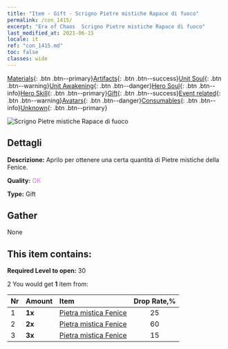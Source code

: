 ```yaml
---
title: "Item - Gift - Scrigno Pietre mistiche Rapace di fuoco"
permalink: /con_1415/
excerpt: "Era of Chaos  Scrigno Pietre mistiche Rapace di fuoco"
last_modified_at: 2021-06-15
locale: it
ref: "con_1415.md"
toc: false
classes: wide
---
```

 [Materials](/ItemsIT/){: .btn .btn--primary}[Artifacts](/ItemsIT/Artifacts/){: .btn .btn--success}[Unit Soul](/ItemsIT/UnitSoul/){: .btn .btn--warning}[Unit Awakening](/ItemsIT/UnitAwakening/){: .btn .btn--danger}[Hero Soul](/ItemsIT/HeroSoul/){: .btn .btn--info}[Hero Skill](/ItemsIT/HeroSkill/){: .btn .btn--primary}[Gift](/ItemsIT/Gift/){: .btn .btn--success}[Event related](/ItemsIT/Events/){: .btn .btn--warning}[Avatars](/ItemsIT/Avatars/){: .btn .btn--danger}[Consumables](/ItemsIT/Consumables/){: .btn .btn--info}[Unknown](/ItemsIT/Unknown/){: .btn .btn--primary}

 ![Scrigno Pietre mistiche Rapace di fuoco](/images/t/i_907028.png)

## Dettagli
 **Descrizione:** Aprilo per ottenere una certa quantità di Pietre mistiche della Fenice.

 **Quality:** <span style="color: #DA70D6">OK</span>

 **Type:** Gift

## Gather

  None

## This item contains:

 **Required Level to open:** 30

 2 You would get **1** item  from:

  | Nr | Amount |     Item    | Drop Rate,% |
  |:---|:-------|:------------|:---------:|
  | 1 |  **1x** | [Pietra mistica Fenice](/ItemsIT/unt_348/) | 25 | 
  | 2 |  **2x** | [Pietra mistica Fenice](/ItemsIT/unt_348/) | 60 | 
  | 3 |  **3x** | [Pietra mistica Fenice](/ItemsIT/unt_348/) | 15 | 
